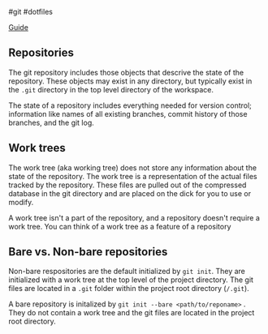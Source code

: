 #git #dotfiles 

[Guide](https://www.ackama.com/what-we-think/the-best-way-to-store-your-dotfiles-a-bare-git-repository-explained/)

## Repositories

The git repository includes those objects that descrive the state of the repository. These objects may exist in any directory, but typically exist in the `.git` directory in the top level directory of the workspace.

The state of a repository includes everything needed for version control; information like names of all existing branches, commit history of those branches, and the git log.

## Work trees

The work tree (aka working tree) does not store any information about the state of the repository. The work tree is a representation of the actual files tracked by the repository. These files are pulled out of the compressed database in the git directory and are placed on the dick for you to use or modify.

A work tree isn't a part of the repository, and a repository doesn't require a work tree. You can think of a work tree as a feature of a repository




## Bare vs. Non-bare repositories

Non-bare respositories are the default initialized by `git init`. They are initialized with a work tree at the top level of the project directory. The git files are located in a `.git` folder within the project root directory (`/.git`).

A bare repository is initalized by `git init --bare <path/to/reponame>` . They do not contain a work tree and the git files are located in the project root directory.

